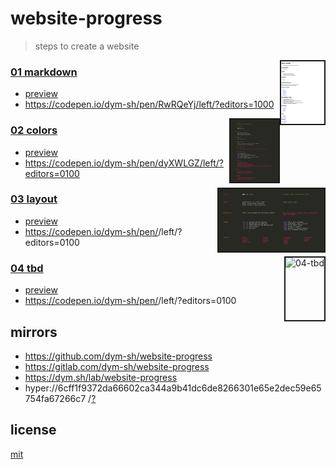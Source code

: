 # website-progress

> steps to create a website


<a href='01-markdown/preview.png'><img height=100 border=2 align='right' alt='01-markdown' src='01-markdown/preview.png'></a>
### [01 markdown](01-markdown)
- [preview](01-markdown/preview.html)
- https://codepen.io/dym-sh/pen/RwRQeYj/left/?editors=1000

<a href='02-colors/preview.png'><img height=100 border=2 align='right' alt='02-colors' src='02-colors/preview.png'></a>
### [02 colors](02-colors)
- [preview](02-colors/preview.html)
- https://codepen.io/dym-sh/pen/dyXWLGZ/left/?editors=0100

<a href='03-layout/preview.png'><img height=100 border=2 align='right' alt='03-layout' src='03-layout/preview.png'></a>
### [03 layout](03-layout)
- [preview](03-layout/preview.html)
- https://codepen.io/dym-sh/pen/<TBD>/left/?editors=0100

<a href='04-tbd/preview.png'><img height=100 border=2 align='right' alt='04-tbd' src='04-tbd/preview.png'></a>
### [04 tbd](04-tbd)
- [preview](04-tbd/preview.html)
- https://codepen.io/dym-sh/pen/<TBD>/left/?editors=0100





## mirrors
- https://github.com/dym-sh/website-progress
- https://gitlab.com/dym-sh/website-progress
- https://dym.sh/lab/website-progress
- hyper://6cff1f9372da66602ca344a9b41dc6de8266301e65e2dec59e65754fa67266c7 /[?](https://beakerbrowser.com)


## license
[mit](license)
